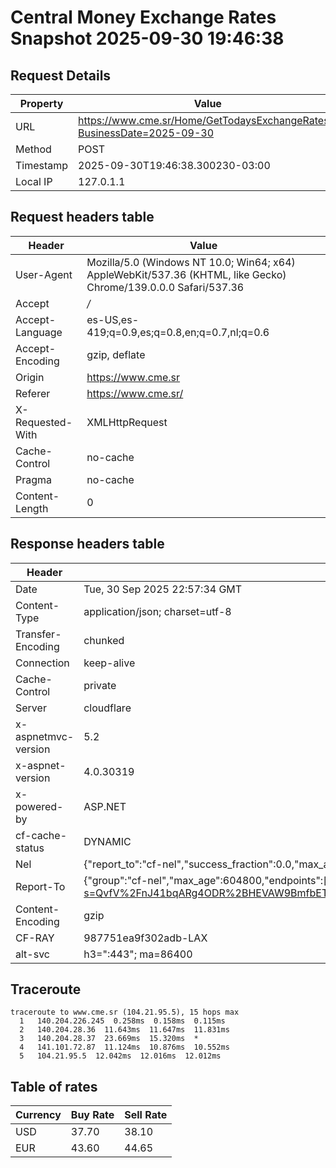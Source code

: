 # Central Money Exchange Rates Snapshot 2025-09-30 19:46:38
## Request Details

| Property | Value |
|----------|-------|
| URL | https://www.cme.sr/Home/GetTodaysExchangeRates/?BusinessDate=2025-09-30 |
| Method | POST |
| Timestamp | 2025-09-30T19:46:38.300230-03:00 |
| Local IP | 127.0.1.1 |
    
## Request headers table

| Header | Value |
|--------|-------|
| User-Agent | Mozilla/5.0 (Windows NT 10.0; Win64; x64) AppleWebKit/537.36 (KHTML, like Gecko) Chrome/139.0.0.0 Safari/537.36 |
| Accept | */* |
| Accept-Language | es-US,es-419;q=0.9,es;q=0.8,en;q=0.7,nl;q=0.6 |
| Accept-Encoding | gzip, deflate |
| Origin | https://www.cme.sr |
| Referer | https://www.cme.sr/ |
| X-Requested-With | XMLHttpRequest |
| Cache-Control | no-cache |
| Pragma | no-cache |
| Content-Length | 0 |

    
## Response headers table
| Header | Value |
|--------|-------|
| Date | Tue, 30 Sep 2025 22:57:34 GMT |
| Content-Type | application/json; charset=utf-8 |
| Transfer-Encoding | chunked |
| Connection | keep-alive |
| Cache-Control | private |
| Server | cloudflare |
| x-aspnetmvc-version | 5.2 |
| x-aspnet-version | 4.0.30319 |
| x-powered-by | ASP.NET |
| cf-cache-status | DYNAMIC |
| Nel | {"report_to":"cf-nel","success_fraction":0.0,"max_age":604800} |
| Report-To | {"group":"cf-nel","max_age":604800,"endpoints":[{"url":"https://a.nel.cloudflare.com/report/v4?s=QvfV%2FnJ41bqARg4ODR%2BHEVAW9BmfbETdh0Ughpp1maKZbtu9wngwJYqiEUVwwlvfp2Umzisc%2Bl80ec49tLX0rhHaJ8ZqPOOazJk%3D"}]} |
| Content-Encoding | gzip |
| CF-RAY | 987751ea9f302adb-LAX |
| alt-svc | h3=":443"; ma=86400 |

## Traceroute 

```
traceroute to www.cme.sr (104.21.95.5), 15 hops max
  1   140.204.226.245  0.258ms  0.158ms  0.115ms 
  2   140.204.28.36  11.643ms  11.647ms  11.831ms 
  3   140.204.28.37  23.669ms  15.320ms  * 
  4   141.101.72.87  11.124ms  10.876ms  10.552ms 
  5   104.21.95.5  12.042ms  12.016ms  12.012ms 

```


## Table of rates

| Currency | Buy Rate | Sell Rate |
|----------|----------|-----------|
| USD | 37.70 | 38.10 |
| EUR | 43.60 | 44.65 |
